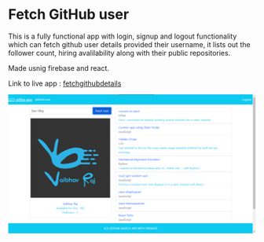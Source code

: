 # Fetch GitHub user

This is a fully functional app with login, signup and logout functionality which can fetch github user details provided their username, it lists out the follower count, hiring avalilability along with their public repositories. 

Made usnig firebase and react.

Link to live app : [fetchgithubdetails](https://fetchgithubdetails.netlify.app/)

![alt text](https://github.com/Dev-VRaj/react-Fetch-GitHub-user/blob/main/screenshots/Screenshot-1.png?raw=true)